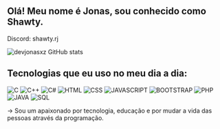 ## Olá! Meu nome é Jonas, sou conhecido como Shawty.
Discord: shawty.rj

![devjonasxz GitHub stats](https://github-readme-stats.vercel.app/api?username=Vexy-dev&show_icons=true&theme=onedark)

## Tecnologias que eu uso no meu dia a dia:

![C](https://img.shields.io/badge/C-00599C?style=for-the-badge&logo=c&logoColor=white) ![C++](https://img.shields.io/badge/C%2B%2B-00599C?style=for-the-badge&logo=c%2B%2B&logoColor=white) ![C#](https://img.shields.io/badge/C%23-239120?style=for-the-badge&logo=c-sharp&logoColor=white) ![HTML](https://img.shields.io/badge/HTML5-E34F26?style=for-the-badge&logo=html5&logoColor=white) ![CSS](https://img.shields.io/badge/CSS3-1572B6?style=for-the-badge&logo=css3&logoColor=white) ![JAVASCRIPT](https://img.shields.io/badge/JavaScript-F7DF1E?style=for-the-badge&logo=javascript&logoColor=black) ![BOOTSTRAP](https://img.shields.io/badge/Bootstrap-563D7C?style=for-the-badge&logo=bootstrap&logoColor=white) ![PHP](https://img.shields.io/badge/PHP-777BB4?style=for-the-badge&logo=php&logoColor=white) ![JAVA](https://img.shields.io/badge/Java-ED8B00?style=for-the-badge&logo=java&logoColor=white) ![SQL](https://img.shields.io/badge/MySQL-00000F?style=for-the-badge&logo=mysql&logoColor=white)

-> Sou um apaixonado por tecnologia, educação e por mudar a vida das pessoas através da programação.
